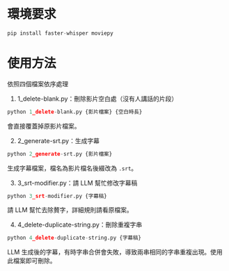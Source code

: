# 環境要求
```python
pip install faster-whisper moviepy
```
# 使用方法
依照四個檔案依序處理

1. 1_delete-blank.py：刪除影片空白處（沒有人講話的片段）
```python
python 1_delete-blank.py {影片檔案} {空白時長}
```
會直接覆蓋掉原影片檔案。

2. 2_generate-srt.py：生成字幕
```python
python 2_generate-srt.py {影片檔案}
```
生成字幕檔案，檔名為影片檔名後綴改為 `.srt`。

3. 3_srt-modifier.py：請 LLM 幫忙修改字幕稿
```python
python 3_srt-modifier.py {字幕稿}
```
請 LLM 幫忙去除贅字，詳細規則請看原檔案。

4. 4_delete-duplicate-string.py：刪除重複字串
```python
python 4_delete-duplicate-string.py {字幕稿}
```
LLM 生成後的字幕，有時字串合併會失敗，導致兩串相同的字串重複出現。使用此檔案即可刪除。
